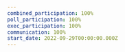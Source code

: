 ```yaml
---
combined_participation: 100%
poll_participation: 100%
exec_participation: 100%
communication: 100%
start_date: 2022-09-29T00:00:00.000Z
---
```

